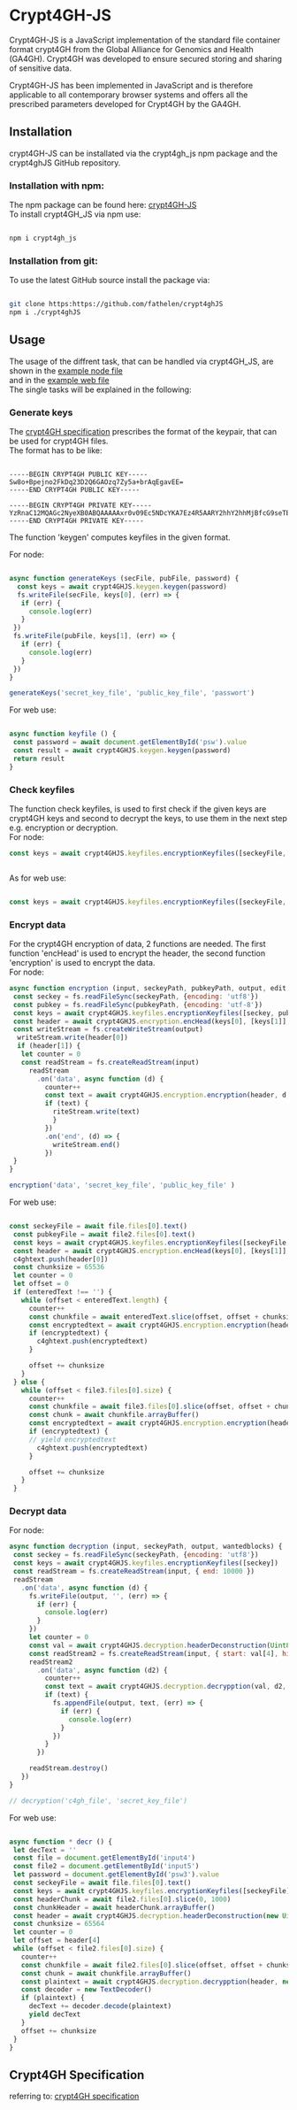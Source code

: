# Crypt4GH-JS 

Crypt4GH-JS is a JavaScript implementation of the standard file container format crypt4GH from the Global Alliance for Genomics and Health (GA4GH).
Crypt4GH was developed to ensure secured storing and sharing of sensitive data. 

Crypt4GH-JS has been implemented in JavaScript and is therefore applicable to all contemporary browser systems and offers all the prescribed parameters developed for Crypt4GH by the GA4GH.

## Installation 
crypt4GH-JS can be installated via the crypt4gh_js npm package and the crypt4ghJS GitHub repository. 
### Installation with npm: 
The npm package can be found here: [crypt4GH-JS](https://www.npmjs.com/package/crypt4gh_js) <br>
To install crypt4GH_JS via npm use:
```sh

npm i crypt4gh_js

```

 
 ### Installation from git: 
 To use the latest GitHub source install the package via: 
 ```sh

git clone https:https://github.com/fathelen/crypt4ghJS
npm i ./crypt4ghJS

```
 


## Usage 
The usage of the diffrent task, that can be handled via crypt4GH_JS, are shown in  the [example node file](https://github.com/fathelen/crypt4ghJS/blob/master/test/bench.js) <br>
and in the [example web file](https://github.com/fathelen/crypt4ghJS/blob/master/src/index.js) <br>
The single tasks will be explained in the following: <br>

### Generate keys 
The [crypt4GH specification](http://samtools.github.io/hts-specs/crypt4gh.pdf) prescribes the format of the keypair, that can be used for crypt4GH files. <br>
The format has to be like: <br>
 ```text

-----BEGIN CRYPT4GH PUBLIC KEY-----
Sw8o+Bpejno2FkDq23D2Q6GAOzq7Zy5a+brAqEgavEE=
-----END CRYPT4GH PUBLIC KEY-----

-----BEGIN CRYPT4GH PRIVATE KEY-----
YzRnaC12MQAGc2NyeXB0ABQAAAAAxr0v09Ec5NDcYKA7Ez4R5AARY2hhY2hhMjBfcG9seTEzMDUAPEfrI78aV6HMW78I51HwqMcPXyoqUACg0PQ4pijMGmlHMwjLdj5s8c3mjSR4MKjMQ6tkP5wT3KiOdKgxsQ==
-----END CRYPT4GH PRIVATE KEY-----
```
The function 'keygen' computes keyfiles in the given format.

For node:
 ```javascript

async function generateKeys (secFile, pubFile, password) {
   const keys = await crypt4GHJS.keygen.keygen(password)
   fs.writeFile(secFile, keys[0], (err) => {
    if (err) {
      console.log(err)
    }
  })
  fs.writeFile(pubFile, keys[1], (err) => {
    if (err) {
      console.log(err)
    }
  })
}

generateKeys('secret_key_file', 'public_key_file', 'passwort')

```
For web use: 
 ```javascript

async function keyfile () {
  const password = await document.getElementById('psw').value
  const result = await crypt4GHJS.keygen.keygen(password)
  return result
}

```
### Check keyfiles 
The function check keyfiles, is used to first check if the given keys are crypt4GH keys and second to decrypt the keys, to use them in the next step e.g. encryption or decryption. <br>
For node: 
 ```javascript
const keys = await crypt4GHJS.keyfiles.encryptionKeyfiles([seckeyFile, pubkeyFile], password)



```
As for web use: 
 ```javascript

const keys = await crypt4GHJS.keyfiles.encryptionKeyfiles([seckeyFile, pubkeyFile], password)

```
### Encrypt data 
For the crypt4GH encryption of data, 2 functions are needed. The first function 'encHead' is used to encrypt the header, the second function 'encryption' is used to encrypt the data.  <br>
For node: 
 ```javascript
async function encryption (input, seckeyPath, pubkeyPath, output, edit, blocks) {
  const seckey = fs.readFileSync(seckeyPath, {encoding: 'utf8'})
  const pubkey = fs.readFileSync(pubkeyPath, {encoding: 'utf-8'})
  const keys = await crypt4GHJS.keyfiles.encryptionKeyfiles([seckey, pubkey])
  const header = await crypt4GHJS.encryption.encHead(keys[0], [keys[1]], edit, blocks)
  const writeStream = fs.createWriteStream(output)
   writeStream.write(header[0])
   if (header[1]) {
    let counter = 0
    const readStream = fs.createReadStream(input)
      readStream
        .on('data', async function (d) {
          counter++
          const text = await crypt4GHJS.encryption.encryption(header, d, counter, blocks)
          if (text) {
            riteStream.write(text)
            }
          })
          .on('end', (d) => {
            writeStream.end()
          })
  }
}

encryption('data', 'secret_key_file', 'public_key_file' )

```
For web use: 
 ```javascript

 const seckeyFile = await file.files[0].text()
  const pubkeyFile = await file2.files[0].text()
  const keys = await crypt4GHJS.keyfiles.encryptionKeyfiles([seckeyFile, pubkeyFile], password)
  const header = await crypt4GHJS.encryption.encHead(keys[0], [keys[1]], ed, block)
  c4ghtext.push(header[0])
  const chunksize = 65536
  let counter = 0
  let offset = 0
  if (enteredText !== '') {
    while (offset < enteredText.length) {
      counter++
      const chunkfile = await enteredText.slice(offset, offset + chunksize)
      const encryptedtext = await crypt4GHJS.encryption.encryption(header, Uint8Array.from(chunkfile.split('').map(x => x.charCodeAt())), counter, block)
      if (encryptedtext) {
        c4ghtext.push(encryptedtext)
      }

      offset += chunksize
    }
  } else {
    while (offset < file3.files[0].size) {
      counter++
      const chunkfile = await file3.files[0].slice(offset, offset + chunksize)
      const chunk = await chunkfile.arrayBuffer()
      const encryptedtext = await crypt4GHJS.encryption.encryption(header, new Uint8Array(chunk), counter, block)
      if (encryptedtext) {
      // yield encryptedtext
        c4ghtext.push(encryptedtext)
      }

      offset += chunksize
    }
  }

```

### Decrypt data

For node: 
 ```javascript
async function decryption (input, seckeyPath, output, wantedblocks) {
  const seckey = fs.readFileSync(seckeyPath, {encoding: 'utf8'})
  const keys = await crypt4GHJS.keyfiles.encryptionKeyfiles([seckey])
  const readStream = fs.createReadStream(input, { end: 10000 })
  readStream
    .on('data', async function (d) {
      fs.writeFile(output, '', (err) => {
        if (err) {
          console.log(err)
        }
      })
      let counter = 0
      const val = await crypt4GHJS.decryption.headerDeconstruction(Uint8Array.from(d), keys[0])
      const readStream2 = fs.createReadStream(input, { start: val[4], highWaterMark: 65564 })
      readStream2
        .on('data', async function (d2) {
          counter++
          const text = await crypt4GHJS.decryption.decrypption(val, d2, counter, wantedblocks)
          if (text) {
            fs.appendFile(output, text, (err) => {
              if (err) {
                console.log(err)
              }
            })
          } 
        })

      readStream.destroy()
    })
}

// decryption('c4gh_file', 'secret_key_file')

```
For web use: 
 ```javascript

async function * decr () {
  let decText = ''
  const file = document.getElementById('input4')
  const file2 = document.getElementById('input5')
  let password = document.getElementById('psw3').value
  const seckeyFile = await file.files[0].text()
  const keys = await crypt4GHJS.keyfiles.encryptionKeyfiles([seckeyFile], password)
  const headerChunk = await file2.files[0].slice(0, 1000)
  const chunkHeader = await headerChunk.arrayBuffer()
  const header = await crypt4GHJS.decryption.headerDeconstruction(new Uint8Array(chunkHeader), keys[0])
  const chunksize = 65564
  let counter = 0
  let offset = header[4]
  while (offset < file2.files[0].size) {
    counter++
    const chunkfile = await file2.files[0].slice(offset, offset + chunksize)
    const chunk = await chunkfile.arrayBuffer()
    const plaintext = await crypt4GHJS.decryption.decrypption(header, new Uint8Array(chunk), counter)
    const decoder = new TextDecoder()
    if (plaintext) {
      decText += decoder.decode(plaintext)
      yield decText
    }
    offset += chunksize
  }
}

```



## Crypt4GH Specification 

referring to: [crypt4GH specification](http://samtools.github.io/hts-specs/crypt4gh.pdf)

